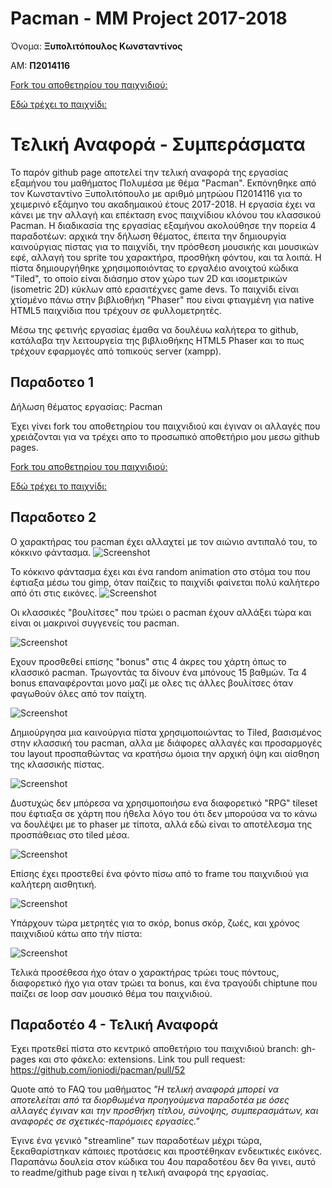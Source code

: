 # Pacman - MM Project 2017-2018

Όνομα: **Ξυπολιτόπουλος Κωνσταντίνος**

ΑΜ: **Π2014116**

[Fork του αποθετηρίου του παιχνιδιού:](https://github.com/ConstantineXipol/pacman)

[Εδώ τρέχει το παιχνίδι:](https://constantinexipol.github.io/pacman)

# Τελική Αναφορά - Συμπεράσματα

Το παρόν github page αποτελεί την τελική αναφορά της εργασίας εξαμήνου του μαθήματος Πολυμέσα με θέμα "Pacman".
Εκπόνηθηκε από τον Κωνσταντίνο Ξυπολιτόπουλο με αριθμό μητρώου Π2014116 για το χειμερινό εξάμηνο του ακαδημαικού έτους 2017-2018.
Η εργασία έχει να κάνει με την αλλαγή και επέκταση ενος παιχνίδιου κλόνου του κλασσικού Pacman. Η διαδικασία της εργασίας εξαμήνου ακολούθησε την πορεία 4 παραδοτέων: αρχικά την δήλωση θέματος, έπειτα την δημιουργία καινούργιας πίστας για το παιχνίδι, την πρόσθεση μουσικής και μουσικών εφέ, αλλαγή του sprite του χαρακτήρα, προσθήκη φόντου, και τα λοιπά. 
Η πίστα δημιουργήθηκε χρησιμοποιόντας το εργαλέιο ανοιχτού κώδικα "Tiled", το οποίο είναι διάσημο στον χώρο των 2D και ισομετρικών (isometric 2D) κύκλων από ερασιτέχνες game devs.
Το παιχνίδι είναι χτίσμένο πάνω στην βιβλιοθήκη "Phaser" που είναι φτιαγμένη για native HTML5 παιχνίδια που τρέχουν σε φυλλομετρητές.

Μέσω της φετινής εργασίας έμαθα να δουλέυω καλήτερα το github, κατάλαβα την λειτουργεία της βιβλιοθήκης HTML5 Phaser και το πως τρέχουν εφαρμογές από τοπικούς server (xampp).

## Παραδοτεο 1
Δήλωση θέματος εργασίας: Pacman

Έχει γίνει fork του αποθετηρίου του παιχνιδιού και έγιναν οι αλλαγές που χρειάζονται για να τρέχει απο το προσωπικό αποθετήριο μου μεσω github pages.

[Fork του αποθετηρίου του παιχνιδιού:](https://github.com/ConstantineXipol/pacman)

[Εδώ τρέχει το παιχνίδι:](https://constantinexipol.github.io/pacman)

## Παραδοτεο 2

Ο χαρακτήρας του pacman έχει αλλαχτεί με τον αιώνιο αντιπαλό του, το κόκκινο φάντασμα.
![Screenshot](https://i.imgur.com/43EqTCv.png)

Το κόκκινο φάντασμα έχει και ένα random animation στο στόμα του που έφτιαξα μέσω του gimp, όταν παίζεις το παιχνίδι φαίνεται πολύ καλήτερο από ότι στις εικόνες.
![Screenshot](https://i.imgur.com/hsnZiVe.png)

Οι κλασσικές "βουλίτσες" που τρώει ο pacman έχουν αλλάξει τώρα και είναι οι μακρινοί συγγενείς του pacman.

![Screenshot](https://i.imgur.com/NQIcwjZ.png)

Εχουν προσθεθεί επίσης "bonus" στις 4 άκρες του χάρτη όπως το κλασσικό pacman. Τρωγοντάς τα δίνουν ένα μπόνους 15 βαθμών. Τα 4 bonus επαναφέρονται μονο μαζί με ολες τις άλλες βουλίτσες όταν φαγωθούν όλες από τον παίχτη. 

![Screenshot](https://i.imgur.com/q3RoU5t.png)

Δημιούργησα μια καινούργια πίστα χρησιμοποιώντας το Tiled, βασισμένος στην κλασσική του pacman, αλλα με διάφορες αλλαγές και προσαρμογές του layout προσπαθώντας να κρατήσω όμοια την αρχική όψη και αίσθηση της κλασσικής πίστας.

![Screenshot](https://i.imgur.com/DjnSCtU.png?1)

Δυστυχώς δεν μπόρεσα να χρησιμοποιήσω ενα διαφορετικό "RPG" tileset που έφτιαξα σε χάρτη που ήθελα λόγο του ότι δεν μπορούσα να το κάνω να δουλέψει με το phaser με τίποτα, αλλά εδώ είναι το αποτέλεσμα της προσπάθειας στο tiled μέσα.

![Screenshot](https://i.imgur.com/Pgx8IlF.png)

Επίσης έχει προστεθεί ένα φόντο πίσω από το frame του παιχνιδιού για καλήτερη αισθητική.

![Screenshot](https://i.imgur.com/h5hzMep.png)

Υπάρχουν τώρα μετρητές για το σκόρ, bonus σκόρ, ζωές, και χρόνος παιχνιδιού κάτω απο τήν πίστα:

![Screenshot](https://i.imgur.com/j4ip6fV.png)

Τελικά προσέθεσα ήχο όταν ο χαρακτήρας τρώει τους πόντους, διαφορετικό ήχο για οταν τρώει τα bonus, και ένα τραγούδι chiptune που παίζει σε loop σαν μουσικό θέμα του παιχνιδιού.

## Παραδοτέο 4 - Τελική Αναφορά

Έχει προτεθεί πίστα στο κεντρικό αποθετήριο του παιχνιδιού branch: gh-pages και στο φάκελο: extensions. 
Link του pull request: https://github.com/ioniodi/pacman/pull/52

Quote από το FAQ του μαθήματος *"Η τελική αναφορά μπορεί να αποτελείται από τα διορθωμένα προηγούμενα παραδοτέα με όσες αλλαγές έγιναν και την προσθήκη τίτλου, σύνοψης, συμπερασμάτων, και αναφορές σε σχετικές-παρόμοιες εργασίες."*

Έγινε ένα γενικό "streamline" των παραδοτέων μέχρι τώρα, ξεκαθαρίστηκαν κάποιες προτάσεις και προστέθηκαν ενδεικτικές εικόνες. Παραπάνω δουλεία στον κώδικα του 4ου παραδοτέου δεν θα γινει, αυτό το readme/github page είναι η τελική αναφορά της εργασίας.
